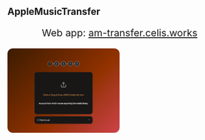 ## AppleMusicTransfer

<p align="center">
    <p style="font-size: 22px;" align="center">Web app: <a href="https://am-transfer.celis.works">am-transfer.celis.works</a></p>
    <img style="width: 50%; border-radius: 12px;" src="assets/presentation.png"/>
</p>